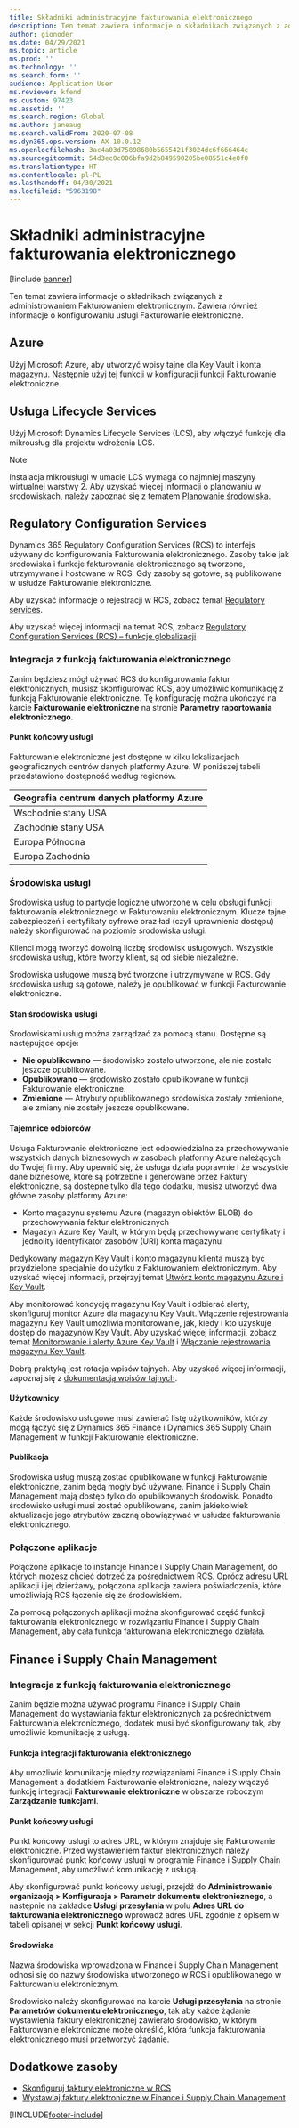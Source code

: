 ```yaml
---
title: Składniki administracyjne fakturowania elektronicznego
description: Ten temat zawiera informacje o składnikach związanych z administrowaniem Fakturowaniem elektronicznym.
author: gionoder
ms.date: 04/29/2021
ms.topic: article
ms.prod: ''
ms.technology: ''
ms.search.form: ''
audience: Application User
ms.reviewer: kfend
ms.custom: 97423
ms.assetid: ''
ms.search.region: Global
ms.author: janeaug
ms.search.validFrom: 2020-07-08
ms.dyn365.ops.version: AX 10.0.12
ms.openlocfilehash: 3ac4a03d75898680b5655421f3024dc6f666464c
ms.sourcegitcommit: 54d3ec0c006bfa9d2b849590205be08551c4e0f0
ms.translationtype: HT
ms.contentlocale: pl-PL
ms.lasthandoff: 04/30/2021
ms.locfileid: "5963198"
---
```

# <a name="electronic-invoicing-administration-components"></a>Składniki administracyjne fakturowania elektronicznego

[!include [banner](../includes/banner.md)]


Ten temat zawiera informacje o składnikach związanych z administrowaniem Fakturowaniem elektronicznym. Zawiera również informacje o konfigurowaniu usługi Fakturowanie elektroniczne.

## <a name="azure"></a>Azure

Użyj Microsoft Azure, aby utworzyć wpisy tajne dla Key Vault i konta magazynu. Następnie użyj tej funkcji w konfiguracji funkcji Fakturowanie elektroniczne.

## <a name="lifecycle-services"></a>Usługa Lifecycle Services

Użyj Microsoft Dynamics Lifecycle Services (LCS), aby włączyć funkcję dla mikrousług dla projektu wdrożenia LCS.

> [!NOTE]
> Instalacja mikrousługi w umacie LCS wymaga co najmniej maszyny wirtualnej warstwy 2. Aby uzyskać więcej informacji o planowaniu w środowiskach, należy zapoznać się z tematem [Planowanie środowiska](../../fin-ops-core/fin-ops/imp-lifecycle/environment-planning.md).
 

## <a name="regulatory-configuration-services"></a>Regulatory Configuration Services

Dynamics 365 Regulatory Configuration Services (RCS) to interfejs używany do konfigurowania Fakturowania elektronicznego. Zasoby takie jak środowiska i funkcje fakturowania elektronicznego są tworzone, utrzymywane i hostowane w RCS. Gdy zasoby są gotowe, są publikowane w usłudze Fakturowanie elektroniczne.

Aby uzyskać informacje o rejestracji w RCS, zobacz temat [Regulatory services](https://marketing.configure.global.dynamics.com/).

Aby uzyskać więcej informacji na temat RCS, zobacz [Regulatory Configuration Services (RCS) – funkcje globalizacji](rcs-globalization-feature.md)

### <a name="integration-with-electronic-invoicing"></a>Integracja z funkcją fakturowania elektronicznego 

Zanim będziesz mógł używać RCS do konfigurowania faktur elektronicznych, musisz skonfigurować RCS, aby umożliwić komunikację z funkcją Fakturowanie elektroniczne. Tę konfigurację można ukończyć na karcie **Fakturowanie elektroniczne** na stronie **Parametry raportowania elektronicznego**.

#### <a name="service-endpoint"></a>Punkt końcowy usługi

Fakturowanie elektroniczne jest dostępne w kilku lokalizacjach geograficznych centrów danych platformy Azure. W poniższej tabeli przedstawiono dostępność według regionów.

| Geografia centrum danych platformy Azure |
|----------------------------|
| Wschodnie stany USA                    |
| Zachodnie stany USA                    |
| Europa Północna                   |
| Europa Zachodnia                    |

### <a name="service-environments"></a>Środowiska usługi

Środowiska usług to partycje logiczne utworzone w celu obsługi funkcji fakturowania elektronicznego w Fakturowaniu elektronicznym. Klucze tajne zabezpieczeń i certyfikaty cyfrowe oraz ład (czyli uprawnienia dostępu) należy skonfigurować na poziomie środowiska usługi.

Klienci mogą tworzyć dowolną liczbę środowisk usługowych. Wszystkie środowiska usług, które tworzy klient, są od siebie niezależne.

Środowiska usługowe muszą być tworzone i utrzymywane w RCS. Gdy środowiska usług są gotowe, należy je opublikować w funkcji Fakturowanie elektroniczne.

#### <a name="service-environment-status"></a>Stan środowiska usługi

Środowiskami usług można zarządzać za pomocą stanu. Dostępne są następujące opcje:

- **Nie opublikowano** — środowisko zostało utworzone, ale nie zostało jeszcze opublikowane.
- **Opublikowano** — środowisko zostało opublikowane w funkcji Fakturowanie elektroniczne.
- **Zmienione** — Atrybuty opublikowanego środowiska zostały zmienione, ale zmiany nie zostały jeszcze opublikowane.

#### <a name="customer-secrets"></a>Tajemnice odbiorców

Usługa Fakturowanie elektroniczne jest odpowiedzialna za przechowywanie wszystkich danych biznesowych w zasobach platformy Azure należących do Twojej firmy. Aby upewnić się, że usługa działa poprawnie i że wszystkie dane biznesowe, które są potrzebne i generowane przez Faktury elektroniczne, są dostępne tylko dla tego dodatku, musisz utworzyć dwa główne zasoby platformy Azure:

- Konto magazynu systemu Azure (magazyn obiektów BLOB) do przechowywania faktur elektronicznych
- Magazyn Azure Key Vault, w którym będą przechowywane certyfikaty i jednolity identyfikator zasobów (URI) konta magazynu


Dedykowany magazyn Key Vault i konto magazynu klienta muszą być przydzielone specjalnie do użytku z Fakturowaniem elektronicznym. Aby uzyskać więcej informacji, przejrzyj temat [Utwórz konto magazynu Azure i Key Vault](e-invoicing-create-azure-storage-account-key-vault.md).

Aby monitorować kondycję magazynu Key Vault i odbierać alerty, skonfiguruj monitor Azure dla magazynu Key Vault. Włączenie rejestrowania magazynu Key Vault umożliwia monitorowanie, jak, kiedy i kto uzyskuje dostęp do magazynów Key Vault. Aby uzyskać więcej informacji, zobacz temat [Monitorowanie i alerty Azure Key Vault](/azure/key-vault/general/alert) i [Włączanie rejestrowania magazynu Key Vault](/azure/key-vault/general/howto-logging?tabs=azure-cli).

Dobrą praktyką jest rotacja wpisów tajnych. Aby uzyskać więcej informacji, zapoznaj się z [dokumentacją wpisów tajnych](/azure/key-vault/secrets/).

#### <a name="users"></a>Użytkownicy

Każde środowisko usługowe musi zawierać listę użytkowników, którzy mogą łączyć się z Dynamics 365 Finance i Dynamics 365 Supply Chain Management w funkcji Fakturowanie elektroniczne.

#### <a name="publication"></a>Publikacja

Środowiska usług muszą zostać opublikowane w funkcji Fakturowanie elektroniczne, zanim będą mogły być używane. Finance i Supply Chain Management mają dostęp tylko do opublikowanych środowisk. Ponadto środowisko usługi musi zostać opublikowane, zanim jakiekolwiek aktualizacje jego atrybutów zaczną obowiązywać w usłudze fakturowania elektronicznego.

### <a name="connected-applications"></a>Połączone aplikacje

Połączone aplikacje to instancje Finance i Supply Chain Management, do których możesz chcieć dotrzeć za pośrednictwem RCS. Oprócz adresu URL aplikacji i jej dzierżawy, połączona aplikacja zawiera poświadczenia, które umożliwiają RCS łączenie się ze środowiskiem.

Za pomocą połączonych aplikacji można skonfigurować część funkcji fakturowania elektronicznego w rozwiązaniu Finance i Supply Chain Management, aby cała funkcja fakturowania elektronicznego działała.

## <a name="finance-and-supply-chain-management"></a>Finance i Supply Chain Management

### <a name="integration-with-electronic-invoicing"></a>Integracja z funkcją fakturowania elektronicznego

Zanim będzie można używać programu Finance i Supply Chain Management do wystawiania faktur elektronicznych za pośrednictwem Fakturowania elektronicznego, dodatek musi być skonfigurowany tak, aby umożliwić komunikację z usługą.

#### <a name="electronic-invoicing-integration-feature"></a>Funkcja integracji fakturowania elektronicznego

Aby umożliwić komunikację między rozwiązaniami Finance i Supply Chain Management a dodatkiem Fakturowanie elektroniczne, należy włączyć funkcję integracji **Fakturowanie elektroniczne** w obszarze roboczym **Zarządzanie funkcjami**.

#### <a name="service-endpoint"></a>Punkt końcowy usługi

Punkt końcowy usługi to adres URL, w którym znajduje się Fakturowanie elektroniczne. Przed wystawieniem faktur elektronicznych należy skonfigurować punkt końcowy usługi w programie Finance i Supply Chain Management, aby umożliwić komunikację z usługą.

Aby skonfigurować punkt końcowy usługi, przejdź do **Administrowanie organizacją \> Konfiguracja \> Parametr dokumentu elektronicznego**, a następnie na zakładce **Usługi przesyłania** w polu **Adres URL do fakturowania elektronicznego** wprowadź adres URL zgodnie z opisem w tabeli opisanej w sekcji **Punkt końcowy usługi**.

#### <a name="environments"></a>Środowiska

Nazwa środowiska wprowadzona w Finance i Supply Chain Management odnosi się do nazwy środowiska utworzonego w RCS i opublikowanego w Fakturowaniu elektronicznym.

Środowisko należy skonfigurować na karcie **Usługi przesyłania** na stronie **Parametrów dokumentu elektronicznego**, tak aby każde żądanie wystawienia faktury elektronicznej zawierało środowisko, w którym Fakturowanie elektroniczne może określić, która funkcja fakturowania elektronicznego musi przetworzyć żądanie.

## <a name="additional-resources"></a>Dodatkowe zasoby

- [Skonfiguruj faktury elektroniczne w RCS](e-invoicing-configuration-rcs.md)
- [Wystawiaj faktury elektroniczne w Finance i Supply Chain Management](e-invoicing-issuing-electronic-invoices-finance-supply-chain-management.md)


[!INCLUDE[footer-include](../../includes/footer-banner.md)]
